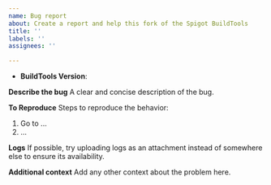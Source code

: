 ```yaml
---
name: Bug report
about: Create a report and help this fork of the Spigot BuildTools
title: ''
labels: ''
assignees: ''

---
```


* **BuildTools Version**: <!-- Can be found at the beginning of BuildTools.log.txt -->

**Describe the bug**
A clear and concise description of the bug.

**To Reproduce**
Steps to reproduce the behavior:
1. Go to ...
2. ...

**Logs**
If possible, try uploading logs as an attachment instead of somewhere else to ensure its availability.

**Additional context**
Add any other context about the problem here.